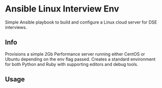 # Ansible Linux Interview Env
Simple Ansible playbook to build and configure a Linux cloud server for DSE interviews.

## Info
Provisions a simple 2Gb Performance server running either CentOS or Ubuntu depending on the env flag passed.
Creates a standard environment for both Python and Ruby with supporting editors and debug tools.

## Usage
